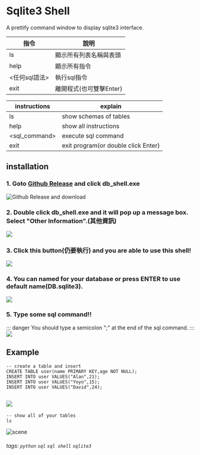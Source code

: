 # Sqlite3 Shell
A prettify command window to display sqlite3 interface.


|指令|說明|  
|----|----|  
|ls|顯示所有列表名稱與表頭|  
|help|顯示所有指令|  
|<任何sql語法>|執行sql指令|  
|exit|離開程式(也可雙擊Enter)|  

|instructions|explain|  
|----|----|  
|ls|show schemas of tables|  
|help|show all instructions|  
|<sql_command>|execute sql command|  
|exit|exit program(or double click Enter)|  

## installation
### 1. Goto [Github Release](https://github.com/alan890104/sqlite3-shell/releases/latest) and click db_shell.exe   
![Github Release and download](https://i.imgur.com/Gokq0ZT.png)

### 2. Double click db_shell.exe and it will pop up a message box. Select "Other Information".(其他資訊)   
![](https://i.imgur.com/cwE0MPc.png)
### 3. Click this button(仍要執行) and you are able to use this shell!   
![](https://i.imgur.com/bIHXD6J.png)
### 4. You can named for your database or press ENTER to use default name(DB.sqlite3).   
![](https://i.imgur.com/LZhqXHV.png)
### 5. Type some sql command!!
::: danger
You should type a semicolon ";" at the end of the sql command. 
:::
![](https://i.imgur.com/HnBtKDw.png)

## Example   
```sql=
-- create a table and insert
CREATE TABLE user(name PRIMARY KEY,age NOT NULL);
INSERT INTO user VALUES("Alan",21);
INSERT INTO user VALUES("Yoyo",15);
INSERT INTO user VALUES("David",24);
```
![](https://i.imgur.com/jLSqgLx.png)
----------------------------------
```sql=
-- show all of your tables
ls
```
![scene](https://i.imgur.com/1xEqAFr.png)

###### tags: `python` `sql` `sql shell` `sqlite3`